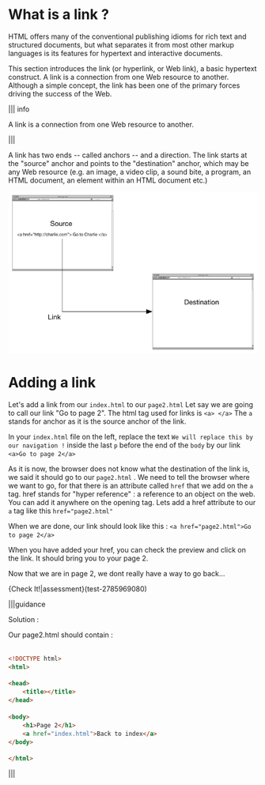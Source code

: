 # What is a link ?

HTML offers many of the conventional publishing idioms for rich text and structured documents, but what separates it from most other markup languages is its features for hypertext and interactive documents. 

This section introduces the link (or hyperlink, or Web link), a basic hypertext construct. A link is a connection from one Web resource to another. Although a simple concept, the link has been one of the primary forces driving the success of the Web.

||| info

A link is a connection from one Web resource to another.

|||

A link has two ends -- called anchors -- and a direction. The link starts at the "source" anchor and points to the "destination" anchor, which may be any Web resource (e.g. an image, a video clip, a sound bite, a program, an HTML document, an element within an HTML document etc.)

![](.guides/img/ALINK.png)

# Adding a link

Let's add a link from our `index.html` to our `page2.html`
Let say we are going to call our link "Go to page 2". The html tag used for links is `<a> </a>`
The `a` stands for anchor as it is the source anchor of the link.

In your `index.html` file on the left, replace the text `We will replace this by our navigation !` inside the last `p` before the end of the `body` by our link `<a>Go to page 2</a>`

As it is now, the browser does not know what the destination of the link is, we said it should go to our `page2.html` . We need to tell the browser where we want to go, for that there is an attribute called `href` that we add on the `a` tag. href stands for "hyper reference" : a reference to an object on the web. You can add it anywhere on the opening tag. Lets add a href attribute to our `a` tag like this `href="page2.html"`

When we are done, our link should look like this : `<a href="page2.html">Go to page 2</a>`



When you have added your href, you can check the preview and click on the link. It should bring you to your page 2.

Now that we are in page 2, we dont really have a way to go back...

{Check It!|assessment}(test-2785969080)

|||guidance

Solution :

Our page2.html should contain :

```html

<!DOCTYPE html>
<html>

<head>
    <title></title>
</head>

<body>
    <h1>Page 2</h1>
    <a href="index.html">Back to index</a>
</body>

</html>

```

|||


